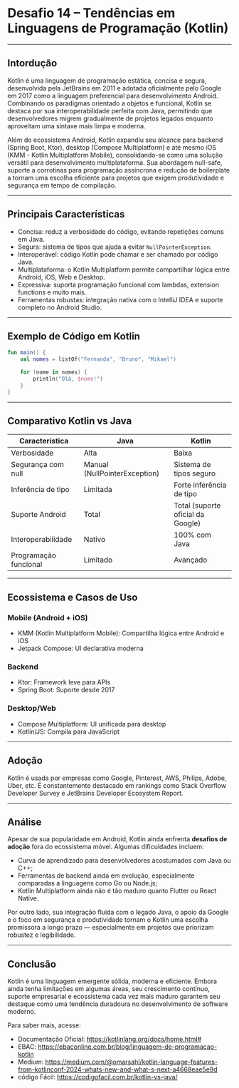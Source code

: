 
# Desafio 14 – Tendências em Linguagens de Programação (Kotlin)

---

## Intordução

Kotlin é uma linguagem de programação estática, concisa e segura, desenvolvida pela JetBrains em 2011 e adotada oficialmente pelo Google em 2017 como a linguagem preferencial para desenvolvimento Android. Combinando os paradigmas orientado a objetos e funcional, Kotlin se destaca por sua interoperabilidade perfeita com Java, permitindo que desenvolvedores migrem gradualmente de projetos legados enquanto aproveitam uma sintaxe mais limpa e moderna.

Além do ecossistema Android, Kotlin expandiu seu alcance para backend (Spring Boot, Ktor), desktop (Compose Multiplatform) e até mesmo iOS (KMM - Kotlin Multiplatform Mobile), consolidando-se como uma solução versátil para desenvolvimento multiplataforma. Sua abordagem null-safe, suporte a corrotinas para programação assíncrona e redução de boilerplate a tornam uma escolha eficiente para projetos que exigem produtividade e segurança em tempo de compilação.

---

## Principais Características

- Concisa: reduz a verbosidade do código, evitando repetições comuns em Java.
- Segura: sistema de tipos que ajuda a evitar `NullPointerException`.
- Interoperável: código Kotlin pode chamar e ser chamado por código Java.
- Multiplataforma: o Kotlin Multiplatform permite compartilhar lógica entre Android, iOS, Web e Desktop.
- Expressiva: suporta programação funcional com lambdas, extension functions e muito mais.
- Ferramentas robustas: integração nativa com o IntelliJ IDEA e suporte completo no Android Studio.

---

## Exemplo de Código em Kotlin

```kotlin
fun main() {
    val nomes = listOf("Fernanda", "Bruno", "Mikael")

    for (nome in nomes) {
        println("Olá, $nome!")
    }
}

```

---

## Comparativo Kotlin vs Java

| Característica         | Java                             | Kotlin                            |
|------------------------|----------------------------------|-----------------------------------|
| Verbosidade            | Alta                             | Baixa                             |
| Segurança com null     | Manual (NullPointerException)    | Sistema de tipos seguro           |
| Inferência de tipo     | Limitada                         | Forte inferência de tipo          |
| Suporte Android        | Total                            | Total (suporte oficial da Google) |
| Interoperabilidade     | Nativo                           | 100% com Java                     |
| Programação funcional  | Limitado                         | Avançado                          |

---

## Ecossistema e Casos de Uso

### Mobile (Android + iOS)
- KMM (Kotlin Multiplatform Mobile): Compartilha lógica entre Android e iOS
- Jetpack Compose: UI declarativa moderna

### Backend
- Ktor: Framework leve para APIs
- Spring Boot: Suporte  desde 2017

### Desktop/Web
- Compose Multiplatform: UI unificada para desktop
- Kotlin/JS: Compila para JavaScript

---

## Adoção

Kotlin é usada por empresas como Google, Pinterest, AWS, Philips, Adobe, Uber, etc. É constantemente destacado em rankings como Stack Overflow Developer Survey e JetBrains Developer Ecosystem Report.

---

## Análise

Apesar de sua popularidade em Android, Kotlin ainda enfrenta **desafios de adoção** fora do ecossistema móvel. Algumas dificuldades incluem:

- Curva de aprendizado para desenvolvedores acostumados com Java ou C++;
- Ferramentas de backend ainda em evolução, especialmente comparadas a linguagens como Go ou Node.js;
- Kotlin Multiplatform ainda não é tão maduro quanto Flutter ou React Native.

Por outro lado, sua integração fluida com o legado Java, o apoio da Google e o foco em segurança e produtividade tornam o Kotlin uma escolha promissora a longo prazo — especialmente em projetos que priorizam robustez e legibilidade.

---

## Conclusão

Kotlin é uma linguagem emergente sólida, moderna e eficiente. Embora ainda tenha limitações em algumas áreas, seu crescimento contínuo, suporte empresarial e ecossistema cada vez mais maduro garantem seu destaque como uma tendência duradoura no desenvolvimento de software moderno.

Para saber mais, acesse:
- Documentação Oficial: https://kotlinlang.org/docs/home.html#
- EBAC: https://ebaconline.com.br/blog/linguagem-de-programacao-kotlin
- Medium: https://medium.com/@omarsahl/kotlin-language-features-from-kotlinconf-2024-whats-new-and-what-s-next-a4668eae5e9d
- código Fácil: https://codigofacil.com.br/kotlin-vs-java/
